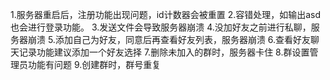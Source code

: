 1.服务器重启后，注册功能出现问题，id计数器会被重置
2.容错处理，如输出asd也会进行登录功能。
3.发送文件会导致服务器崩溃
4.没加好友之前进行私聊，服务器崩溃
5.添加自己为好友，同意后再查看好友列表，服务器崩溃
6.查看好友聊天记录功能建议添加一个好友选择
7.删除未加入的群时，服务器卡住
8.群设置管理员功能有问题
9.创建群时，群号重复
